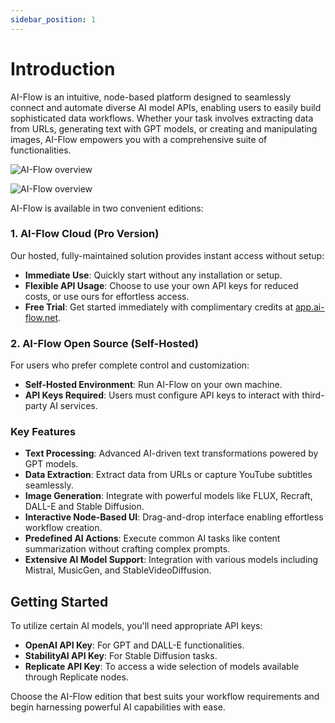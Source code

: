 ```yaml
---
sidebar_position: 1
---
```


# Introduction

AI-Flow is an intuitive, node-based platform designed to seamlessly connect and automate diverse AI model APIs, enabling users to easily build sophisticated data workflows. Whether your task involves extracting data from URLs, generating text with GPT models, or creating and manipulating images, AI-Flow empowers you with a comprehensive suite of functionalities.

![AI-Flow overview](/img/blog-images/minimax-video-template-guide-3.png)

![AI-Flow overview](/img/page-images/intro/1.png)

AI-Flow is available in two convenient editions:

### 1. **AI-Flow Cloud (Pro Version)**

Our hosted, fully-maintained solution provides instant access without setup:

- **Immediate Use**: Quickly start without any installation or setup.
- **Flexible API Usage**: Choose to use your own API keys for reduced costs, or use ours for effortless access.
- **Free Trial**: Get started immediately with complimentary credits at [app.ai-flow.net](https://app.ai-flow.net).

### 2. **AI-Flow Open Source (Self-Hosted)**

For users who prefer complete control and customization:

- **Self-Hosted Environment**: Run AI-Flow on your own machine.
- **API Keys Required**: Users must configure API keys to interact with third-party AI services.

### Key Features

- **Text Processing**: Advanced AI-driven text transformations powered by GPT models.
- **Data Extraction**: Extract data from URLs or capture YouTube subtitles seamlessly.
- **Image Generation**: Integrate with powerful models like FLUX, Recraft, DALL-E and Stable Diffusion.
- **Interactive Node-Based UI**: Drag-and-drop interface enabling effortless workflow creation.
- **Predefined AI Actions**: Execute common AI tasks like content summarization without crafting complex prompts.
- **Extensive AI Model Support**: Integration with various models including Mistral, MusicGen, and StableVideoDiffusion.

## Getting Started

To utilize certain AI models, you'll need appropriate API keys:

- **OpenAI API Key**: For GPT and DALL-E functionalities.
- **StabilityAI API Key**: For Stable Diffusion tasks.
- **Replicate API Key**: To access a wide selection of models available through Replicate nodes.

Choose the AI-Flow edition that best suits your workflow requirements and begin harnessing powerful AI capabilities with ease.
